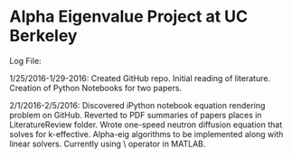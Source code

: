 # Alpha Eigenvalue Project at UC Berkeley

Log File:

1/25/2016-1/29-2016: Created GitHub repo. Initial reading of literature. Creation of Python Notebooks for two papers.

2/1/2016-2/5/2016: Discovered iPython notebook equation rendering problem on GitHub. Reverted to PDF summaries of papers places in LiteratureReview folder. Wrote one-speed neutron diffusion equation that solves for k-effective. Alpha-eig algorithms to be implemented along with linear solvers. Currently using \ operator in MATLAB.